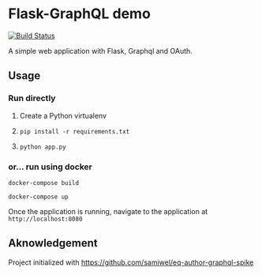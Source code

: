 # Flask-GraphQL demo

[![Build Status](https://travis-ci.org/DidiBear/flask-graphql-oauth.svg?branch=master)](https://travis-ci.org/DidiBear/flask-graphql-oauth)

A simple web application with Flask, Graphql and OAuth.


## Usage

### Run directly

1. Create a Python virtualenv

2. `pip install -r requirements.txt`

3. `python app.py`

### or... run using docker

`docker-compose build`

`docker-compose up`

Once the application is running, navigate to the application at `http://localhost:8080`


## Aknowledgement

Project initialized with https://github.com/samiwel/eq-author-graphql-spike
